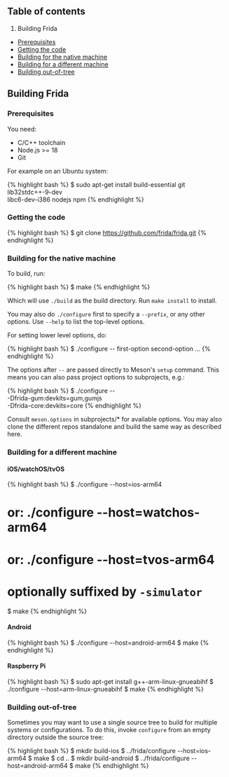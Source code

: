 ## Table of contents

1. Building Frida
 - [Prerequisites](#prerequisites)
 - [Getting the code](#clone)
 - [Building for the native machine](#native)
 - [Building for a different machine](#cross)
 - [Building out-of-tree](#oot)

## Building Frida

### Prerequisites

You need:

- C/C++ toolchain
- Node.js >= 18
- Git

For example on an Ubuntu system:

{% highlight bash %}
$ sudo apt-get install build-essential git lib32stdc++-9-dev \
    libc6-dev-i386 nodejs npm
{% endhighlight %}

### Getting the code

{% highlight bash %}
$ git clone https://github.com/frida/frida.git
{% endhighlight %}

### Building for the native machine

To build, run:

{% highlight bash %}
$ make
{% endhighlight %}

Which will use `./build` as the build directory. Run `make install` to install.

You may also do `./configure` first to specify a `--prefix`, or any other
options. Use `--help` to list the top-level options.

For setting lower level options, do:

{% highlight bash %}
$ ./configure -- first-option second-option …
{% endhighlight %}

The options after `--` are passed directly to Meson's `setup` command. This
means you can also pass project options to subprojects, e.g.:

{% highlight bash %}
$ ./configure -- \
    -Dfrida-gum:devkits=gum,gumjs \
    -Dfrida-core:devkits=core
{% endhighlight %}

Consult `meson.options` in subprojects/* for available options. You may also
clone the different repos standalone and build the same way as described here.

### Building for a different machine

#### iOS/watchOS/tvOS

{% highlight bash %}
$ ./configure --host=ios-arm64
# or: ./configure --host=watchos-arm64
# or: ./configure --host=tvos-arm64
# optionally suffixed by `-simulator`
$ make
{% endhighlight %}

#### Android

{% highlight bash %}
$ ./configure --host=android-arm64
$ make
{% endhighlight %}

#### Raspberry Pi

{% highlight bash %}
$ sudo apt-get install g++-arm-linux-gnueabihf
$ ./configure --host=arm-linux-gnueabihf
$ make
{% endhighlight %}

### Building out-of-tree

Sometimes you may want to use a single source tree to build for multiple
systems or configurations. To do this, invoke `configure` from an empty
directory outside the source tree:

{% highlight bash %}
$ mkdir build-ios
$ ../frida/configure --host=ios-arm64
$ make
$ cd ..
$ mkdir build-android
$ ../frida/configure --host=android-arm64
$ make
{% endhighlight %}
